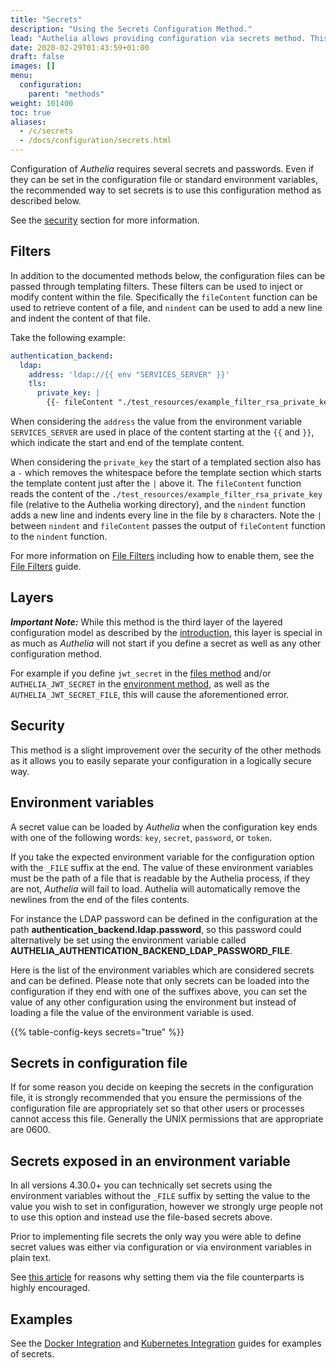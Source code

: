 ```yaml
---
title: "Secrets"
description: "Using the Secrets Configuration Method."
lead: "Authelia allows providing configuration via secrets method. This section describes how to implement this."
date: 2020-02-29T01:43:59+01:00
draft: false
images: []
menu:
  configuration:
    parent: "methods"
weight: 101400
toc: true
aliases:
  - /c/secrets
  - /docs/configuration/secrets.html
---
```


Configuration of *Authelia* requires several secrets and passwords. Even if they can be set in the configuration file or
standard environment variables, the recommended way to set secrets is to use this configuration method as described below.

See the [security](#security) section for more information.

## Filters

In addition to the documented methods below, the configuration files can be passed through templating filters. These
filters can be used to inject or modify content within the file. Specifically the `fileContent` function can be used to
retrieve content of a file, and `nindent` can be used to add a new line and indent the content of that file.

Take the following example:

```yaml
authentication_backend:
  ldap:
    address: 'ldap://{{ env "SERVICES_SERVER" }}'
    tls:
      private_key: |
        {{- fileContent "./test_resources/example_filter_rsa_private_key" | nindent 8 }}
```

When considering the `address` the value from the environment variable `SERVICES_SERVER` are used in place of the content
starting at the `{{` and `}}`, which indicate the start and end of the template content.

When considering the `private_key` the start of a templated section also has a `-` which removes the whitespace before
the template section which starts the template content just after the `|` above it. The `fileContent` function reads the
content of the `./test_resources/example_filter_rsa_private_key` file (relative to the Authelia working directory), and
the `nindent` function adds a new line and indents every line in the file by `8` characters. Note the `|` between
`nindent` and `fileContent` passes the output of `fileContent` function to the `nindent` function.

For more information on [File Filters](files.md#file-filters) including how to enable them, see the
[File Filters](files.md#file-filters) guide.

## Layers

*__Important Note:__* While this method is the third layer of the layered configuration model as described by the
[introduction](introduction.md#layers), this layer is special in as much as *Authelia* will not start if you define
a secret as well as any other configuration method.

For example if you define `jwt_secret` in the [files method](files.md) and/or `AUTHELIA_JWT_SECRET` in the
[environment method](environment.md), as well as the `AUTHELIA_JWT_SECRET_FILE`, this will cause the aforementioned error.

## Security

This method is a slight improvement over the security of the other methods as it allows you to easily separate your
configuration in a logically secure way.

## Environment variables

A secret value can be loaded by *Authelia* when the configuration key ends with one of the following words: `key`,
`secret`, `password`, or `token`.

If you take the expected environment variable for the configuration option with the `_FILE` suffix at the end. The value
of these environment variables must be the path of a file that is readable by the Authelia process, if they are not,
*Authelia* will fail to load. Authelia will automatically remove the newlines from the end of the files contents.

For instance the LDAP password can be defined in the configuration
at the path __authentication_backend.ldap.password__, so this password
could alternatively be set using the environment variable called
__AUTHELIA_AUTHENTICATION_BACKEND_LDAP_PASSWORD_FILE__.

Here is the list of the environment variables which are considered secrets and can be defined. Please note that only
secrets can be loaded into the configuration if they end with one of the suffixes above, you can set the value of any
other configuration using the environment but instead of loading a file the value of the environment variable is used.

{{% table-config-keys secrets="true" %}}

[server.tls.key]: ../miscellaneous/server.md#key
[jwt_secret]: ../miscellaneous/introduction.md#jwt_secret
[duo_api.integration_key]: ../second-factor/duo.md#integration_key
[duo_api.secret_key]: ../second-factor/duo.md#secret_key
[session.secret]: ../session/introduction.md#secret
[session.redis.password]: ../session/redis.md#password
[session.redis.tls.certificate_chain]: ../session/redis.md#tls
[session.redis.tls.private_key]: ../session/redis.md#tls
[session.redis.high_availability.sentinel_password]: ../session/redis.md#sentinel_password
[storage.encryption_key]: ../storage/introduction.md#encryption_key
[storage.mysql.password]: ../storage/mysql.md#password
[storage.mysql.tls.certificate_chain]: ../storage/mysql.md#tls
[storage.mysql.tls.private_key]: ../storage/mysql.md#tls
[storage.postgres.password]: ../storage/postgres.md#password
[storage.postgres.tls.certificate_chain]: ../storage/postgres.md#tls
[storage.postgres.tls.private_key]: ../storage/postgres.md#tls
[storage.postgres.ssl.key]: ../storage/postgres.md
[notifier.smtp.password]: ../notifications/smtp.md#password
[notifier.smtp.tls.certificate_chain]: ../notifications/smtp.md#tls
[notifier.smtp.tls.private_key]: ../notifications/smtp.md#tls
[authentication_backend.ldap.password]: ../first-factor/ldap.md#password
[authentication_backend.ldap.tls.certificate_chain]: ../first-factor/ldap.md#tls
[authentication_backend.ldap.tls.private_key]: ../first-factor/ldap.md#tls
[identity_providers.oidc.issuer_certificate_chain]: ../identity-providers/openid-connect/provider.md#issuer_certificate_chain
[identity_providers.oidc.issuer_private_key]: ../identity-providers/openid-connect/provider.md#issuer_private_key
[identity_providers.oidc.hmac_secret]: ../identity-providers/openid-connect/provider.md#hmac_secret


## Secrets in configuration file

If for some reason you decide on keeping the secrets in the configuration file, it is strongly recommended that you
ensure the permissions of the configuration file are appropriately set so that other users or processes cannot access
this file. Generally the UNIX permissions that are appropriate are 0600.

## Secrets exposed in an environment variable

In all versions 4.30.0+ you can technically set secrets using the environment variables without the `_FILE` suffix by
setting the value to the value you wish to set in configuration, however we strongly urge people not to use this option
and instead use the file-based secrets above.

Prior to implementing file secrets the only way you were able to define secret values was either via configuration or
via environment variables in plain text.

See [this article](https://diogomonica.com/2017/03/27/why-you-shouldnt-use-env-variables-for-secret-data/) for reasons
why setting them via the file counterparts is highly encouraged.

## Examples

See the [Docker Integration](../../integration/deployment/docker.md) and
[Kubernetes Integration](../../integration/kubernetes/secrets.md) guides for examples of secrets.
